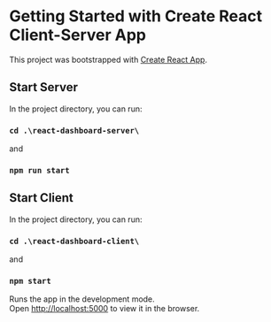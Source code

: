 # Getting Started with Create React Client-Server App

This project was bootstrapped with [Create React App](https://github.com/facebook/create-react-app).

## Start Server

In the project directory, you can run:

### `cd .\react-dashboard-server\`
and
### `npm run start`

## Start Client

In the project directory, you can run:

### `cd .\react-dashboard-client\`
and
### `npm start`

Runs the app in the development mode.\
Open [http://localhost:5000](http://localhost:5000) to view it in the browser.
